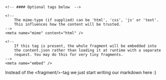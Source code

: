<!-- In the markdown template we wrap our meta-tags in this
		div so they can be cleanly separated from the actual content. -->
<div id="meta">
	<!--
	The ID is the only required meta-information for a fragment.
	It can be an arbitrary string and must be unique across all
	fragments.
	-->
	<meta name="id" content="unique-fragment-id" />
	
	
	
	<!-- #### Optional tags below  -->
	
	<!--
		The mime-type (if supplied) can be 'html', 'css', 'js' or 'text'.
		This influences how the content will be trusted.
	-->
	<meta name="mime" content="html" />
	
	<!--
		If this tag is present, the whole fragment will be embedded into
		the content.json rather than loading it at runtime with a separate
		request. You may do this for very tiny fragments.
	-->
	<meta name="embed" />
</div>

Instead of the &lt;fragment/&gt;-tag we just start writing our markdown here :)
